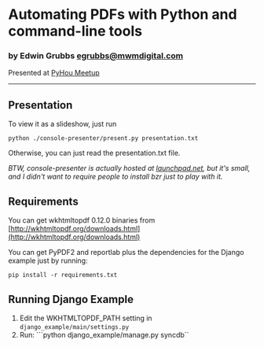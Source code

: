 # Automating PDFs with Python and command-line tools
### by Edwin Grubbs <egrubbs@mwmdigital.com>
Presented at [PyHou Meetup](http://www.meetup.com/python-14/)

-------------------------------------------------------------


## Presentation

To view it as a slideshow, just run

```python ./console-presenter/present.py presentation.txt```

Otherwise, you can just read the presentation.txt file.

*BTW, console-presenter is actually hosted at [launchpad.net](https://code.launchpad.net/~registry/console-presenter/trunk), but it's small, and I didn't want to require people to install bzr just to play with it.*

## Requirements

You can get wkhtmltopdf 0.12.0 binaries from [http://wkhtmltopdf.org/downloads.html](http://wkhtmltopdf.org/downloads.html)

You can get PyPDF2 and reportlab plus the dependencies for the Django example just by running:

```pip install -r requirements.txt```

## Running Django Example

1. Edit the WKHTMLTOPDF_PATH setting in ```django_example/main/settings.py```
1. Run: ```python django_example/manage.py syncdb``
